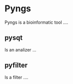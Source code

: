 Pyngs
=====

Pyngs is a bioinformatic tool ....

pysqt
-----

Is an analizer ...

pyfilter
--------

Is a filter ....
